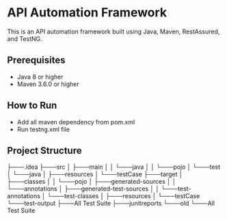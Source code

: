 # API Automation Framework

This is an API automation framework built using Java, Maven, RestAssured, and TestNG.

## Prerequisites

- Java 8 or higher
- Maven 3.6.0 or higher
## How to Run 
- Add all maven dependency from pom.xml
- Run testng.xml file
## Project Structure

├───.idea
├───src
│   ├───main
│   │   └───java
│   │       └───pojo
│   └───test
│       └───java
│           ├───resources
│           └───testCase
├───target
│   ├───classes
│   │   └───pojo
│   ├───generated-sources
│   │   └───annotations
│   ├───generated-test-sources
│   │   └───test-annotations
│   └───test-classes
│       ├───resources
│       └───testCase
└───test-output
├───All Test Suite
├───junitreports
└───old
└───All Test Suite

